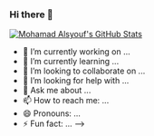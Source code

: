 ### Hi there 👋

[![Mohamad Alsyouf's GitHub Stats](https://github-readme-stats.vercel.app/api?username=MohamadAlsyouf)](https://github.com/MohamadAlsyouf/github-readme-stats)

- 🔭 I’m currently working on ...
- 🌱 I’m currently learning ...
- 👯 I’m looking to collaborate on ...
- 🤔 I’m looking for help with ...
- 💬 Ask me about ...
- 📫 How to reach me: ...
- 😄 Pronouns: ...
- ⚡ Fun fact: ...
-->

